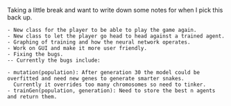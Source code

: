 Taking a little break and want to write down some notes for when I pick this back up.

    - New class for the player to be able to play the game again.
    - New class to let the player go head to head against a trained agent.
    - Graphing of training and how the neural network operates.
    - Work on GUI and make it more user friendly.
    - Fixing the bugs.
    -- Currently the bugs include:

    - mutation(population): After generation 30 the model could be overfitted and need new genes to generate smarter snakes.
      Currently it overrides too many chromosomes so need to tinker.
    - trainGen(population, generation): Need to store the best n agents and return them.
